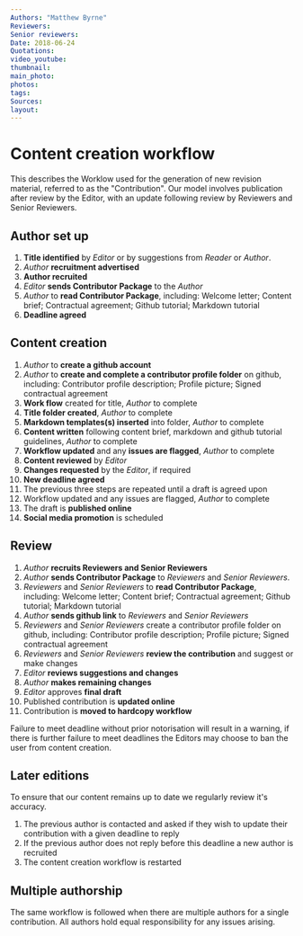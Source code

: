```yaml
---
Authors: "Matthew Byrne"
Reviewers:
Senior reviewers:
Date: 2018-06-24
Quotations:
video_youtube:
thumbnail:
main_photo:
photos: 
tags:
Sources:
layout:
---
```


# Content creation workflow

This describes the Worklow used for the generation of new revision material, referred to as the "Contribution". Our model involves publication after review by the Editor, with an update following review by Reviewers and Senior Reviewers.

## Author set up

1. **Title identified** by *Editor* or by suggestions from *Reader* or *Author*.
1. *Author* **recruitment advertised**
1. **Author recruited**
1. *Editor* **sends Contributor Package** to the *Author*
1. *Author* to **read Contributor Package**, including: Welcome letter; Content brief; Contractual agreement; Github tutorial; Markdown tutorial
1. **Deadline agreed**

## Content creation

1. *Author* to **create a github account**
1. *Author* to **create and complete a contributor profile folder** on github, including: Contributor profile description; Profile picture; Signed contractual agreement
1. **Work flow** created for title, *Author* to complete
1. **Title folder created**, *Author* to complete
1. **Markdown templates(s) inserted** into folder, *Author* to complete
1. **Content written** following content brief, markdown and github tutorial guidelines, *Author* to complete
1. **Workflow updated** and any **issues are flagged**, *Author* to complete
1. **Content reviewed** by *Editor*
1. **Changes requested** by the *Editor*, if required
1. **New deadline agreed**
1. The previous three steps are repeated until a draft is agreed upon
1. Workflow updated and any issues are flagged, *Author* to complete
1. The draft is **published online**
1. **Social media promotion** is scheduled

## Review

1. *Author* **recruits Reviewers and Senior Reviewers**
1. *Author* **sends Contributor Package** to *Reviewers* and *Senior Reviewers*.
1. *Reviewers* and *Senior Reviewers* to **read Contributor Package**, including: Welcome letter; Content brief; Contractual agreement; Github tutorial; Markdown tutorial
1. *Author* **sends github link** to *Reviewers* and *Senior Reviewers*
1. *Reviewers* and *Senior Reviewers* create a contributor profile folder on github, including: Contributor profile description; Profile picture; Signed contractual agreement
1. *Reviewers* and *Senior Reviewers* **review the contribution** and suggest or make changes
1. *Editor* **reviews suggestions and changes**
1. *Author* **makes remaining changes**
1. *Editor* approves **final draft**
1. Published contribution is **updated online**
1. Contribution is **moved to hardcopy workflow**

Failure to meet deadline without prior notorisation will result in a warning, if there is further failure to meet deadlines the Editors may choose to ban the user from content creation.

## Later editions

To ensure that our content remains up to date we regularly review it's accuracy.

1. The previous author is contacted and asked if they wish to update their contribution with a given deadline to reply
1. If the previous author does not reply before this deadline a new author is recruited
1. The content creation workflow is restarted

## Multiple authorship

The same workflow is followed when there are multiple authors for a single contribution. All authors hold equal responsibility for any issues arising.
